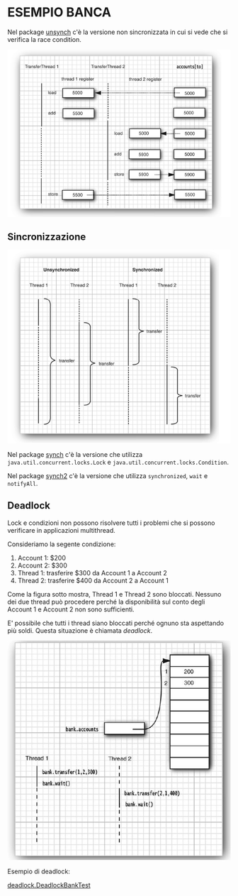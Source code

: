# ESEMPIO BANCA

Nel package [unsynch](./src/main/java/unsynch) c'è la versione non sincronizzata in cui si vede che si verifica la race condition.

![](./RaceCondition.PNG)

## Sincronizzazione

![](./ComparazioneSync_Async.PNG)

Nel package [synch](./src/main/java/synch) c'è la versione che utilizza 
`java.util.concurrent.locks.Lock` e `java.util.concurrent.locks.Condition`.

Nel package [synch2](./src/main/java/synch2) c'è la versione che utilizza `synchronized`, `wait` e `notifyAll`.

## Deadlock

Lock e condizioni non possono risolvere tutti i problemi che si possono 
verificare in applicazioni multithread.

Consideriamo la segente condizione:

1. Account 1: $200
2. Account 2: $300
3. Thread 1: trasferire $300 da Account 1 a Account 2
4. Thread 2: trasferire $400 da Account 2 a Account 1

Come la figura sotto mostra, Thread 1 e Thread 2 sono bloccati. Nessuno dei due thread può procedere perché 
la disponibilità sul conto degli Account 1 e Account 2 non sono sufficienti.

E' possibile che tutti i thread siano bloccati perché ognuno sta aspettando più soldi. Questa situazione è chiamata
_deadlock_.

![](./DeadlockExample.PNG)

Esempio di deadlock:

[deadlock.DeadlockBankTest](./src/main/java/deadlock/DeadlockBankTest.java)
